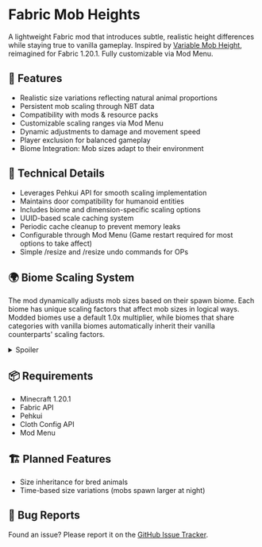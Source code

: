 # Fabric Mob Heights

A lightweight Fabric mod that introduces subtle, realistic height differences while staying true to vanilla gameplay. Inspired by [Variable Mob Height](https://www.curseforge.com/minecraft/mc-mods/vmh), reimagined for Fabric 1.20.1. Fully customizable via Mod Menu.

## 🎯 Features

 - Realistic size variations reflecting natural animal proportions
 - Persistent mob scaling through NBT data   
 - Compatibility with mods & resource packs
 - Customizable scaling ranges via Mod Menu
 - Dynamic adjustments to damage and movement speed
 - Player exclusion for balanced gameplay
 - Biome Integration: Mob sizes adapt to their environment

## 🔧 Technical Details

- Leverages Pehkui API for smooth scaling implementation
- Maintains door compatibility for humanoid entities
- Includes biome and dimension-specific scaling options
- UUID-based scale caching system
- Periodic cache cleanup to prevent memory leaks
- Configurable through Mod Menu (Game restart required for most options to take affect)
- Simple /resize <size> and /resize undo commands for OPs

## 🌍 Biome Scaling System

The mod dynamically adjusts mob sizes based on their spawn biome. Each biome has unique scaling factors that affect mob sizes in logical ways. Modded biomes use a default 1.0x multiplier, while biomes that share categories with vanilla biomes automatically inherit their vanilla counterparts' scaling factors.

<details>
<summary>Spoiler</summary>

| Biome Type | Size Multiplier | Reasoning |
|------------|-----------------|-----------|
| Jungle | 1.3x (30% larger) | Abundant resources and space |
| Desert | 1.2x (20% larger) | Adaptation to open terrain |
| Plains | 1.0x (baseline) | Standard reference size |
| Swamp | 0.8x (20% smaller) | Dense vegetation adaptation |
| Mountains | 1.15x (15% larger) | Higher altitude adaptation |
| Forest | 0.9x (10% smaller) | Forest canopy adaptation |
| Savanna | 1.1x (10% larger) | Open grassland adaptation |
| Tundra | 1.2x (20% larger) | Cold climate adaptation |
| Beach | 0.85x (15% smaller) | Coastal environment adaptation |
| Ocean | 1.25x (25% larger) | Aquatic environment adaptation |

</details>



## 📦 Requirements

- Minecraft 1.20.1
- Fabric API
- Pehkui
- Cloth Config API
- Mod Menu

## 🏗️ Planned Features
- Size inheritance for bred animals
- Time-based size variations (mobs spawn larger at night)

## 🐛 Bug Reports

Found an issue? Please report it on the [GitHub Issue Tracker](https://github.com/ghostmalls/Fabric-Mob-Height/issues).
